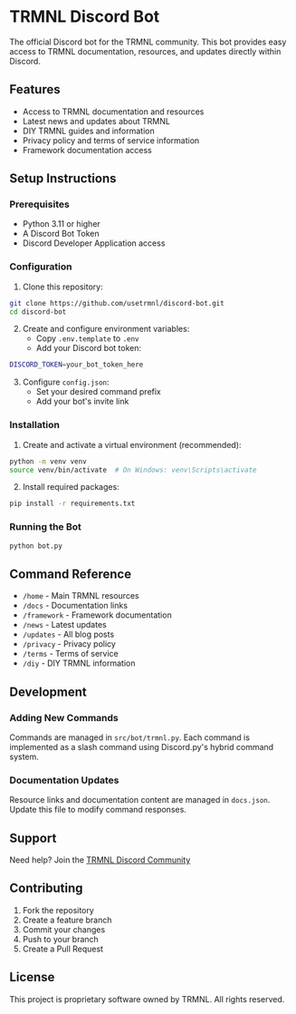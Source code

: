 # TRMNL Discord Bot

The official Discord bot for the TRMNL community. This bot provides easy access to TRMNL documentation, resources, and updates directly within Discord.

## Features

- Access to TRMNL documentation and resources
- Latest news and updates about TRMNL
- DIY TRMNL guides and information
- Privacy policy and terms of service information
- Framework documentation access

## Setup Instructions

### Prerequisites

- Python 3.11 or higher
- A Discord Bot Token
- Discord Developer Application access

### Configuration

1. Clone this repository:
```bash
git clone https://github.com/usetrmnl/discord-bot.git
cd discord-bot
```

2. Create and configure environment variables:
   - Copy `.env.template` to `.env`
   - Add your Discord bot token:
```bash
DISCORD_TOKEN=your_bot_token_here
```

3. Configure `config.json`:
   - Set your desired command prefix
   - Add your bot's invite link

### Installation

1. Create and activate a virtual environment (recommended):
```bash
python -m venv venv
source venv/bin/activate  # On Windows: venv\Scripts\activate
```

2. Install required packages:
```bash
pip install -r requirements.txt
```

### Running the Bot

```bash
python bot.py
```

## Command Reference

- `/home` - Main TRMNL resources
- `/docs` - Documentation links
- `/framework` - Framework documentation
- `/news` - Latest updates
- `/updates` - All blog posts
- `/privacy` - Privacy policy
- `/terms` - Terms of service
- `/diy` - DIY TRMNL information

## Development

### Adding New Commands

Commands are managed in `src/bot/trmnl.py`. Each command is implemented as a slash command using Discord.py's hybrid command system.

### Documentation Updates

Resource links and documentation content are managed in `docs.json`. Update this file to modify command responses.

## Support

Need help? Join the [TRMNL Discord Community](https://discord.gg/trmnl)

## Contributing

1. Fork the repository
2. Create a feature branch
3. Commit your changes
4. Push to your branch
5. Create a Pull Request

## License

This project is proprietary software owned by TRMNL. All rights reserved.